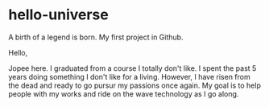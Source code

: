 # hello-universe
A birth of a legend is born. My first project in Github.

Hello,

Jopee here. I graduated from a course I totally don't like. I spent the past 5 years doing something I don't like for a living.
However, I have risen from the dead and ready to go pursur my passions once again.
My goal is to help people with my works and ride on the wave technology as I go along.
